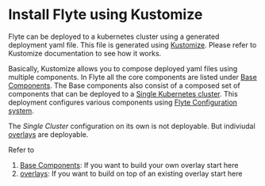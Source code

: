 # Install Flyte using Kustomize
Flyte can be deployed to a kubernetes cluster using a generated deployment yaml file. This file is generated using [Kustomize](https://kubectl.docs.kubernetes.io/guides/introduction/kustomize/).
Please refer to Kustomize documentation to see how it works.

Basically, Kustomize allows you to compose deployed yaml files using multiple components. 
In Flyte all the core components are listed under [Base Components](./base). The Base components also consist of
a composed set of components that can be deployed to a [Single Kubernetes cluster](./base/single_cluster). This deployment configures various components using [Flyte Configuration
system](todo).

The *Single Cluster* configuration on its own is not deployable. But indiviudal [overlays](./overlays) are deployable. 

Refer to
1. [Base Components](./base): If you want to build your own overlay start here
1. [overlays](./overlays): If you want to build on top of an existing overlay start here

